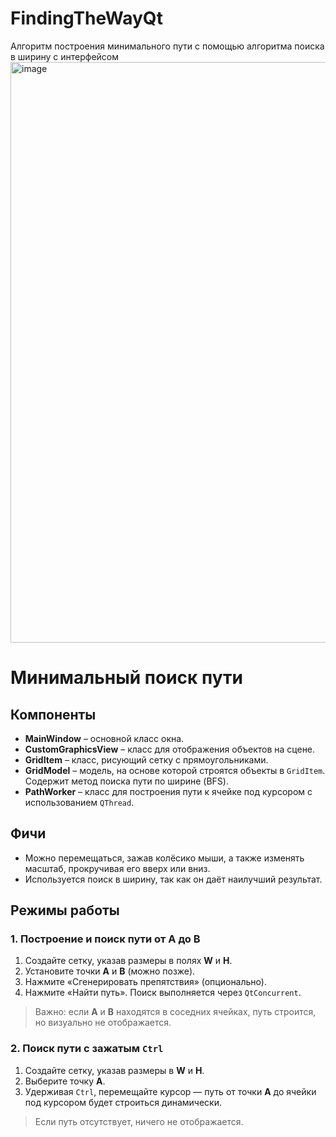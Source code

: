 # FindingTheWayQt
Алгоритм построения минимального пути с помощью алгоритма поиска в ширину с интерфейсом
<img width="1911" height="929" alt="image" src="https://github.com/user-attachments/assets/dbfb032e-2bff-4123-bad2-762d74427465" />

# Минимальный поиск пути

## Компоненты

- **MainWindow** – основной класс окна.  
- **CustomGraphicsView** – класс для отображения объектов на сцене.  
- **GridItem** – класс, рисующий сетку с прямоугольниками.  
- **GridModel** – модель, на основе которой строятся объекты в `GridItem`. Содержит метод поиска пути по ширине (BFS).  
- **PathWorker** – класс для построения пути к ячейке под курсором с использованием `QThread`.  

## Фичи
- Можно перемещаться, зажав колёсико мыши, а также изменять масштаб, прокручивая его вверх или вниз.
- Используется поиск в ширину, так как он даёт наилучший результат.

## Режимы работы

### 1. Построение и поиск пути от A до B
1. Создайте сетку, указав размеры в полях **W** и **H**.  
2. Установите точки **A** и **B** (можно позже).  
3. Нажмите «Сгенерировать препятствия» (опционально).  
4. Нажмите «Найти путь». Поиск выполняется через `QtConcurrent`.  

> Важно: если **A** и **B** находятся в соседних ячейках, путь строится, но визуально не отображается.

### 2. Поиск пути с зажатым `Ctrl`
1. Создайте сетку, указав размеры в **W** и **H**.  
2. Выберите точку **A**.  
3. Удерживая `Ctrl`, перемещайте курсор — путь от точки **A** до ячейки под курсором будет строиться динамически.  
> Если путь отсутствует, ничего не отображается.
